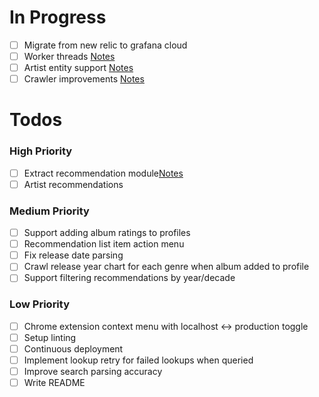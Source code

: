 # In Progress

- [ ] Migrate from new relic to grafana cloud
- [ ] Worker threads [Notes](notes/worker-threads.md)
- [ ] Artist entity support [Notes](notes/artists.md)
- [ ] Crawler improvements [Notes](notes/crawler.md)

# Todos

### High Priority

- [ ] Extract recommendation module[Notes](notes/recommendation-module.md)
- [ ] Artist recommendations

### Medium Priority

- [ ] Support adding album ratings to profiles
- [ ] Recommendation list item action menu
- [ ] Fix release date parsing
- [ ] Crawl release year chart for each genre when album added to profile
- [ ] Support filtering recommendations by year/decade

### Low Priority

- [ ] Chrome extension context menu with localhost <-> production toggle
- [ ] Setup linting
- [ ] Continuous deployment
- [ ] Implement lookup retry for failed lookups when queried
- [ ] Improve search parsing accuracy
- [ ] Write README

